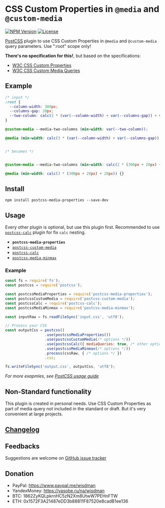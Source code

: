 # CSS Custom Properties in `@media` and `@custom-media`

[![NPM Version][npm-img]][npm-url]
[![License][license-img]](LICENSE)

[PostCSS][postcss] plugin to use CSS Custom Properties in `@media` and `@custom-media` query parameters. Use ":root" scope only!

**There's no specification for this!**, but based on the specifications:
- [W3C CSS Custom Properties](https://www.w3.org/TR/css-variables-1/)
- [W3C CSS Custom Media Queries](https://www.w3.org/TR/mediaqueries-4/)

## Example

```css
/* input */
:root {
  --column-width: 300px;
  --columns-gap: 20px;
  --two-column: calc(2 * (var(--column-width) + var(--columns-gap)) + var(--columns-gap));
}

@custom-media --media-two-columns (min-width: var(--two-column));

@media (min-width: calc(3 * (var(--column-width) + var(--columns-gap)) + var(--columns-gap))) {}


/* becomes */


@custom-media --media-two-columns (min-width: calc(2 * (300px + 20px) + 20px));

@media (min-width: calc(3 * (300px + 20px) + 20px)) {}
```

## Install

`npm install postcss-media-properties --save-dev`

## Usage

Every other plugin is optional, but use this plugin first.
Recommended to use [`postcss-calc`][postcss-calc] plugin for fix `calc` nesting.

- **`postcss-media-properties`**
- [`postcss-custom-media`][postcss-custom-media]
- [`postcss-calc`][postcss-calc]
- [`postcss-media-minmax`][postcss-media-minmax]

### Example

```js
const fs = require('fs');
const postcss = require('postcss');

const postcssMediaProperties = require('postcss-media-properties');
const postcssCustomMedia = require('postcss-custom-media');
const postcssCalc = require('postcss-calc');
const postcssMediaMinmax = require('postcss-media-minmax');

const inputRaw = fs.readFileSync('input.css', 'utf8');

// Process your CSS
const outputCss = postcss()
                  .use(postcssMediaProperties())
                  .use(postcssCustomMedia(/* options */))
                  .use(postcssCalc({ mediaQueries: true, /* other options */}))
                  .use(postcssMediaMinmax(/* options */))
                  .process(cssRaw, { /* options */ })
                  .css;

fs.writeFileSync('output.css', outputCss, 'utf8');
```

*For more exapmles, see* [*PostCSS usage guide*][postcss]

## Non-Standard functionality
This plugin is created in personal needs. Use CSS Custom Properties as part of media query not included in the standard or draft. But it's very convenient at large projects.

## [Changelog](CHANGELOG.md)

## Feedbacks

Suggestions are welcome on [GitHub issue tracker](https://github.com/wisdman/postcss-media-properties/issues)

## Donation

* PayPal: https://www.paypal.me/wisdman
* YandexMoney: https://yasobe.ru/na/wisdman
* BTC: 1862ZyKQLpkrnHC5zN2Xm8UtwW7PEHnFTW
* ETH: 0x1572F3A21487eDD3b88811F87520e8cadB1ee136

[postcss]:              https://github.com/postcss/postcss
[postcss-calc]:         https://github.com/postcss/postcss-calc
[postcss-custom-media]: https://github.com/postcss/postcss-custom-media
[postcss-media-minmax]: https://github.com/postcss/postcss-media-minmax

[npm-url]: https://www.npmjs.com/package/postcss-media-properties
[npm-img]: https://img.shields.io/npm/v/postcss-media-properties.svg

[license-img]: https://img.shields.io/github/license/wisdman/postcss-media-properties.svg
